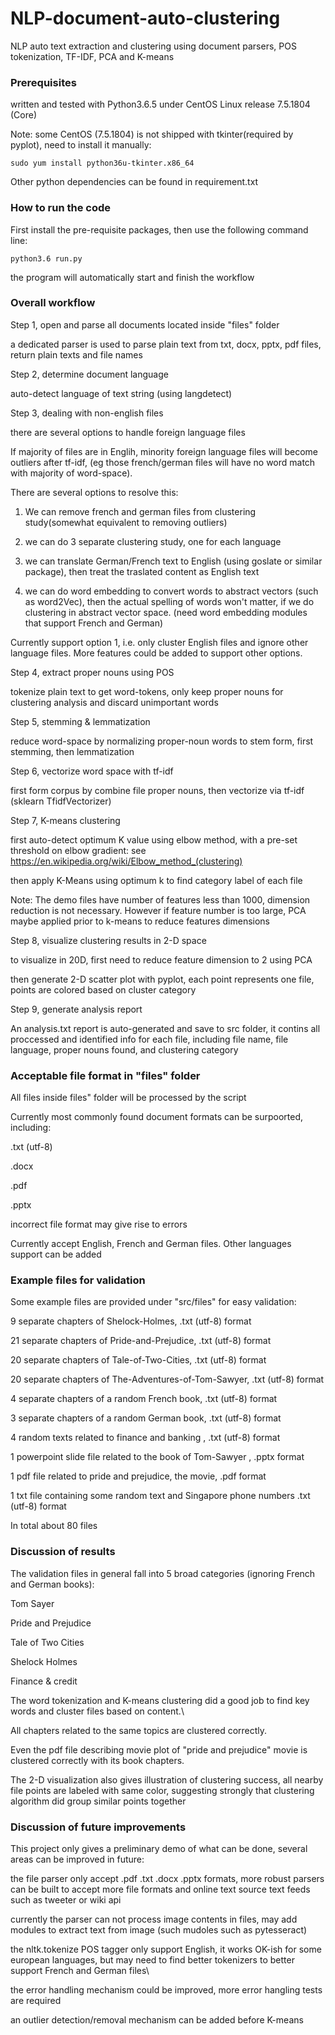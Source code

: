 # NLP-document-auto-clustering
NLP auto text extraction and clustering using document parsers, POS tokenization, TF-IDF, PCA and K-means

### Prerequisites

written and tested with Python3.6.5 under CentOS Linux release 7.5.1804 (Core) 

Note: some CentOS (7.5.1804) is not shipped with tkinter(required by pyplot), need to install it manually:

```
sudo yum install python36u-tkinter.x86_64
```

Other python dependencies can be found in requirement.txt

### How to run the code

First install the pre-requisite packages, then use the following command line:

```
python3.6 run.py
```

the program will automatically start and finish the workflow

### Overall workflow

Step 1, open and parse all documents located inside "files" folder 

a dedicated parser is used to parse plain text from txt, docx, pptx, pdf files, return plain texts and file names

Step 2, determine document language

auto-detect language of text string (using langdetect)

Step 3, dealing with non-english files

there are several options to handle foreign language files

If majority of files are in Englih, minority foreign language files will become outliers after tf-idf, (eg those french/german files will have no word match with majority of word-space). 

There are several options to resolve this:

1. We can remove french and german files from clustering study(somewhat equivalent to removing outliers)

2. we can do 3 separate clustering study, one for each language

3. we can translate German/French text to English (using goslate or similar package), then treat the traslated content as English text

4. we can do word embedding to convert words to abstract vectors (such as word2Vec), then the actual spelling of words won't matter, if we do clustering in abstract vector space.  (need word embedding modules that support French and German)

Currently support option 1, i.e. only cluster English files and ignore other language files.  More features could be added to support other options.

Step 4, extract proper nouns using POS

tokenize plain text to get word-tokens, only keep proper nouns for clustering analysis and discard unimportant words

Step 5, stemming & lemmatization

reduce word-space by normalizing proper-noun words to stem form, first stemming, then lemmatization

Step 6, vectorize word space with tf-idf 

first form corpus by combine file proper nouns, then vectorize via tf-idf (sklearn TfidfVectorizer)

Step 7, K-means clustering

first auto-detect optimum K value using elbow method, with a pre-set threshold on elbow gradient: see https://en.wikipedia.org/wiki/Elbow_method_(clustering)

then apply K-Means using optimum k to find category label of each file

Note: The demo files have number of features less than 1000, dimension reduction is not necessary. However if feature number is too large, PCA maybe applied prior to k-means to reduce features dimensions

Step 8, visualize clustering results in 2-D space

to visualize in 20D, first need to reduce feature dimension to 2 using PCA

then generate 2-D scatter plot with pyplot, each point represents one file, points are colored based on cluster category

Step 9, generate analysis report

An analysis.txt report is auto-generated and save to src folder, it contins all proccessed and identified info for each file, including file name, file language, proper nouns found, and clustering category

### Acceptable file format in "files" folder

All files inside files" folder will be processed by the script

Currently most commonly found document formats can be surpoorted, including:

.txt (utf-8)

.docx

.pdf

.pptx

incorrect file format may give rise to errors

Currently accept English, French and German files. Other languages support can be added

### Example files for validation

Some example files are provided under "src/files" for easy validation:

9 separate chapters of Shelock-Holmes,		.txt (utf-8) format

21 separate chapters of Pride-and-Prejudice,		.txt (utf-8) format

20 separate chapters of Tale-of-Two-Cities,		.txt (utf-8) format

20 separate chapters of The-Adventures-of-Tom-Sawyer,		.txt (utf-8) format

4 separate chapters of a random French book,		.txt (utf-8) format

3 separate chapters of a random German book,		.txt (utf-8) format

4 random texts related to finance and banking ,		.txt (utf-8) format

1 powerpoint slide file related to the book of Tom-Sawyer ,	.pptx format

1 pdf file related to pride and prejudice, the movie,	 .pdf format

1 txt file containing some random text and Singapore phone numbers	.txt (utf-8) format

In total about 80 files

### Discussion of results

The validation files in general fall into 5 broad categories (ignoring French and German books):

Tom Sayer

Pride and Prejudice

Tale of Two Cities

Shelock Holmes

Finance & credit

The word tokenization and K-means clustering did a good job to find key words and cluster files based on content.\

All chapters related to the same topics are clustered correctly.

Even the pdf file describing movie plot of "pride and prejudice" movie is clustered correctly with its book chapters.

The 2-D visualization also gives illustration of clustering success, all nearby file points are labeled with same color, suggesting strongly that clustering algorithm did group similar points together

### Discussion of future improvements

This project only gives a preliminary demo of what can be done, several areas can be improved in future:

the file parser only accept .pdf .txt .docx .pptx formats,  more robust parsers can be built to accept more file formats and online text source text feeds such as tweeter or wiki api

currently the parser can not process image contents in files, may add modules to extract text from image (such mudoles such as pytesseract)

the nltk.tokenize POS tagger only support English, it works OK-ish for some european languages, but may need to find better tokenizers to better support French and German files\

the error handling mechanism could be improved, more error hangling tests are required

an outlier detection/removal mechanism can be added before K-means












